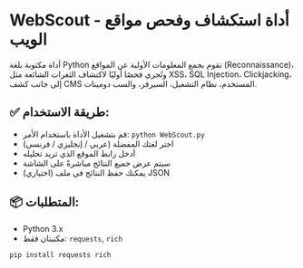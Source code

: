 # WebScout - أداة استكشاف وفحص مواقع الويب

أداة مكتوبة بلغة Python تقوم بجمع المعلومات الأولية عن المواقع (Reconnaissance)، وتُجري فحصًا أوليًا لاكتشاف الثغرات الشائعة مثل XSS، SQL Injection، Clickjacking، إلى جانب كشف CMS المستخدم، نظام التشغيل، السيرفر، والسب دومينات.

## ✅ طريقة الاستخدام:
- قم بتشغيل الأداة باستخدام الأمر: `python WebScout.py`
- اختر لغتك المفضلة (عربي / إنجليزي / فرنسي)
- أدخل رابط الموقع الذي تريد تحليله
- سيتم عرض جميع النتائج مباشرةً على الشاشة
- (اختياري) يمكنك حفظ النتائج في ملف JSON

## 📦 المتطلبات:
- Python 3.x
- مكتبتان فقط: `requests`, `rich`

```bash
pip install requests rich
